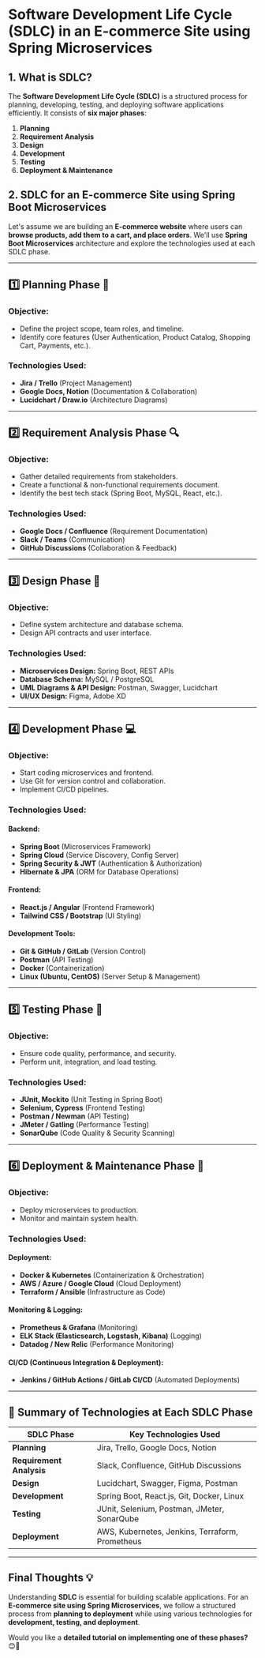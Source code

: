 # **Software Development Life Cycle (SDLC) in an E-commerce Site using Spring Microservices**

## **1. What is SDLC?**
The **Software Development Life Cycle (SDLC)** is a structured process for planning, developing, testing, and deploying software applications efficiently. It consists of **six major phases**:

1. **Planning**
2. **Requirement Analysis**
3. **Design**
4. **Development**
5. **Testing**
6. **Deployment & Maintenance**

## **2. SDLC for an E-commerce Site using Spring Boot Microservices**
Let's assume we are building an **E-commerce website** where users can **browse products, add them to a cart, and place orders**. We'll use **Spring Boot Microservices** architecture and explore the technologies used at each SDLC phase.

---

## **1️⃣ Planning Phase** 📝
### **Objective:**
- Define the project scope, team roles, and timeline.
- Identify core features (User Authentication, Product Catalog, Shopping Cart, Payments, etc.).

### **Technologies Used:**
- **Jira / Trello** (Project Management)
- **Google Docs, Notion** (Documentation & Collaboration)
- **Lucidchart / Draw.io** (Architecture Diagrams)

---

## **2️⃣ Requirement Analysis Phase** 🔍
### **Objective:**
- Gather detailed requirements from stakeholders.
- Create a functional & non-functional requirements document.
- Identify the best tech stack (Spring Boot, MySQL, React, etc.).

### **Technologies Used:**
- **Google Docs / Confluence** (Requirement Documentation)
- **Slack / Teams** (Communication)
- **GitHub Discussions** (Collaboration & Feedback)

---

## **3️⃣ Design Phase** 🎨
### **Objective:**
- Define system architecture and database schema.
- Design API contracts and user interface.

### **Technologies Used:**
- **Microservices Design:** Spring Boot, REST APIs
- **Database Schema:** MySQL / PostgreSQL
- **UML Diagrams & API Design:** Postman, Swagger, Lucidchart
- **UI/UX Design:** Figma, Adobe XD

---

## **4️⃣ Development Phase** 💻
### **Objective:**
- Start coding microservices and frontend.
- Use Git for version control and collaboration.
- Implement CI/CD pipelines.

### **Technologies Used:**
#### **Backend:**
- **Spring Boot** (Microservices Framework)
- **Spring Cloud** (Service Discovery, Config Server)
- **Spring Security & JWT** (Authentication & Authorization)
- **Hibernate & JPA** (ORM for Database Operations)

#### **Frontend:**
- **React.js / Angular** (Frontend Framework)
- **Tailwind CSS / Bootstrap** (UI Styling)

#### **Development Tools:**
- **Git & GitHub / GitLab** (Version Control)
- **Postman** (API Testing)
- **Docker** (Containerization)
- **Linux (Ubuntu, CentOS)** (Server Setup & Management)

---

## **5️⃣ Testing Phase** 🧪
### **Objective:**
- Ensure code quality, performance, and security.
- Perform unit, integration, and load testing.

### **Technologies Used:**
- **JUnit, Mockito** (Unit Testing in Spring Boot)
- **Selenium, Cypress** (Frontend Testing)
- **Postman / Newman** (API Testing)
- **JMeter / Gatling** (Performance Testing)
- **SonarQube** (Code Quality & Security Scanning)

---

## **6️⃣ Deployment & Maintenance Phase** 🚀
### **Objective:**
- Deploy microservices to production.
- Monitor and maintain system health.

### **Technologies Used:**
#### **Deployment:**
- **Docker & Kubernetes** (Containerization & Orchestration)
- **AWS / Azure / Google Cloud** (Cloud Deployment)
- **Terraform / Ansible** (Infrastructure as Code)

#### **Monitoring & Logging:**
- **Prometheus & Grafana** (Monitoring)
- **ELK Stack (Elasticsearch, Logstash, Kibana)** (Logging)
- **Datadog / New Relic** (Performance Monitoring)

#### **CI/CD (Continuous Integration & Deployment):**
- **Jenkins / GitHub Actions / GitLab CI/CD** (Automated Deployments)

---

## **📌 Summary of Technologies at Each SDLC Phase**
| SDLC Phase          | Key Technologies Used |
|----------------------|----------------------|
| **Planning**        | Jira, Trello, Google Docs, Notion |
| **Requirement Analysis** | Slack, Confluence, GitHub Discussions |
| **Design**          | Lucidchart, Swagger, Figma, Postman |
| **Development**     | Spring Boot, React.js, Git, Docker, Linux |
| **Testing**        | JUnit, Selenium, Postman, JMeter, SonarQube |
| **Deployment**      | AWS, Kubernetes, Jenkins, Terraform, Prometheus |

---

## **Final Thoughts 💡**
Understanding **SDLC** is essential for building scalable applications. For an **E-commerce site using Spring Microservices**, we follow a structured process from **planning to deployment** while using various technologies for **development, testing, and deployment**.

Would you like a **detailed tutorial on implementing one of these phases?** 😊🚀
